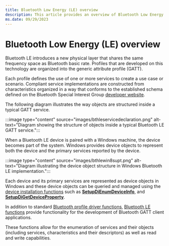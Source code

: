 ```yaml
---
title: Bluetooth Low Energy (LE) overview
description: This article provides an overview of Bluetooth Low Energy (LE) in Windows.
ms.date: 09/29/2023
---
```


# Bluetooth Low Energy (LE) overview

Bluetooth LE introduces a new physical layer that shares the same frequency space as Bluetooth basic rate. Profiles that are developed on this technology are organized into the generic attribute profile (GATT).

Each profile defines the use of one or more services to create a use case or scenario. Compliant service implementations are constructed from characteristics organized in a way that conforms to the established schema defined on the Bluetooth Special Interest Group [developer website](https://www.bluetooth.com/specifications/gatt/services/).

The following diagram illustrates the way objects are structured inside a typical GATT service.

:::image type="content" source="images/bthleservicedeclaration.png" alt-text="Diagram showing the structure of objects inside a typical Bluetooth LE GATT service.":::

When a Bluetooth LE device is paired with a Windows machine, the device becomes part of the system. Windows provides device objects to represent both the device and the primary services reported by the device.

:::image type="content" source="images/bthlewin8supt.png" alt-text="Diagram illustrating the device object structure in Windows Bluetooth LE implementation.":::

Each device and its primary services are represented as device objects in Windows and these device objects can be queried and managed using the [device installation functions](../install/using-device-installation-functions.md) such as **[SetupDiEnumDeviceInfo](/windows/win32/api/setupapi/nf-setupapi-setupdienumdeviceinfo)**, and **[SetupDiGetDeviceProperty](/windows/win32/api/setupapi/nf-setupapi-setupdigetdevicepropertyw)**.

In addition to standard [Bluetooth profile driver functions](/windows-hardware/drivers/ddi/_bltooth/), [Bluetooth LE functions](/windows/win32/api/_bltooth/) provide functionality for the development of Bluetooth GATT client applications.

These functions allow for the enumeration of services and their objects (including services, characteristics and their descriptors) as well as read and write capabilities.